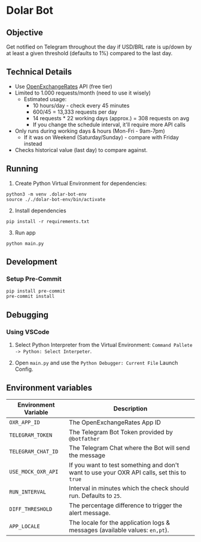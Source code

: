 # Dolar Bot

## Objective

Get notified on Telegram throughout the day if USD/BRL rate is up/down by at least a given threshold (defaults to 1%) compared to the last day.

## Technical Details

- Use [OpenExchangeRates](https://openexchangerates.org) API (free tier)
- Limited to 1.000 requests/month (need to use it wisely)
  - Estimated usage:
    - 10 hours/day - check every 45 minutes
    - 600/45 = 13,333 requests per day
    - 14 requests * 22 working days (approx.) = 308 requests on avg
    - If you change the schedule interval, it'll require more API calls
- Only runs during working days & hours (Mon-Fri - 9am-7pm)
  - If it was on Weekend (Saturday/Sunday) - compare with Friday instead
- Checks historical value (last day) to compare against.

## Running

1. Create Python Virtual Environment for dependencies:

```shell
python3 -m venv .dolar-bot-env
source ././dolar-bot-env/bin/activate
```

2. Install dependencies

```shell
pip install -r requirements.txt
```

3. Run app

```shell
python main.py
```

## Development

### Setup Pre-Commit

```shell
pip install pre-commit
pre-commit install
```

## Debugging

### Using VSCode

1. Select Python Interpreter from the Virtual Environment: `Command Pallete -> Python: Select Interpeter`.

2. Open `main.py` and use the `Python Debugger: Current File` Launch Config.

## Environment variables

| **Environment Variable** | **Description**                                                                            |
|--------------------------|--------------------------------------------------------------------------------------------|
| `OXR_APP_ID`             | The OpenExchangeRates App ID                                                               |
| `TELEGRAM_TOKEN`         | The Telegram Bot Token provided by `@botfather`                                            |
| `TELEGRAM_CHAT_ID`       | The Telegram Chat where the Bot will send the message                                      |
| `USE_MOCK_OXR_API`       | If you want to test something and don't want to use your OXR API calls, set this to `true` |
| `RUN_INTERVAL`           | Interval in minutes which the check should run. Defaults to `25`.                          |
| `DIFF_THRESHOLD`         | The percentage difference to trigger the alert message.                                    |
| `APP_LOCALE`         | The locale for the application logs & messages (available values: `en,pt`).                                    |
